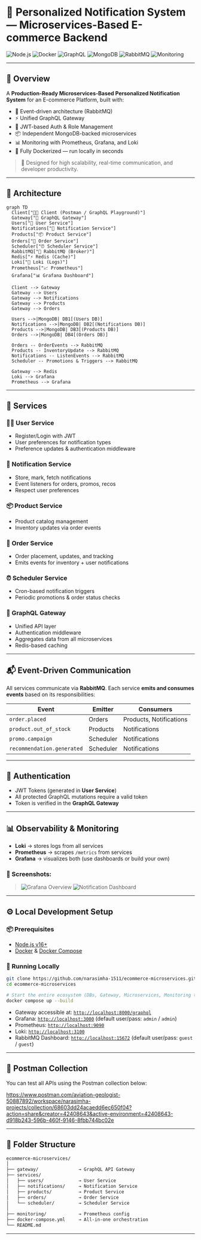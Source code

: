 
# 🛒 Personalized Notification System — Microservices-Based E-commerce Backend

![Node.js](https://img.shields.io/badge/Node.js-16.x-brightgreen?logo=node.js)
![Docker](https://img.shields.io/badge/Dockerized-✔️-blue?logo=docker)
![GraphQL](https://img.shields.io/badge/Gateway-GraphQL-ff69b4?logo=graphql)
![MongoDB](https://img.shields.io/badge/MongoDB-Used-success?logo=mongodb)
![RabbitMQ](https://img.shields.io/badge/Event%20Driven-RabbitMQ-orange?logo=rabbitmq)
![Monitoring](https://img.shields.io/badge/Monitoring-Grafana%20%7C%20Prometheus%20%7C%20Loki-yellow?logo=grafana)

---

## 🧠 Overview

A **Production-Ready Microservices-Based Personalized Notification System** for an E-commerce Platform, built with:

- 🔁 Event-driven architecture (RabbitMQ)
- ⚡ Unified GraphQL Gateway
- 🔐 JWT-based Auth & Role Management
- 📦 Independent MongoDB-backed microservices
- 📊 Monitoring with Prometheus, Grafana, and Loki
- 🐳 Fully Dockerized — run locally in seconds

> 🚀 Designed for high scalability, real-time communication, and developer productivity.

---

## 🔧 Architecture

```mermaid
graph TD
  Client["🧑‍💻 Client (Postman / GraphQL Playground)"]
  Gateway["🚪 GraphQL Gateway"]
  Users["👤 User Service"]
  Notifications["🔔 Notification Service"]
  Products["📦 Product Service"]
  Orders["🧾 Order Service"]
  Scheduler["⏰ Scheduler Service"]
  RabbitMQ["📨 RabbitMQ (Broker)"]
  Redis["⚡ Redis (Cache)"]
  Loki["📄 Loki (Logs)"]
  Prometheus["📈 Prometheus"]
  Grafana["📊 Grafana Dashboard"]

  Client --> Gateway
  Gateway --> Users
  Gateway --> Notifications
  Gateway --> Products
  Gateway --> Orders

  Users -->|MongoDB| DB1[(Users DB)]
  Notifications -->|MongoDB| DB2[(Notifications DB)]
  Products -->|MongoDB| DB3[(Products DB)]
  Orders -->|MongoDB| DB4[(Orders DB)]

  Orders -- OrderEvents --> RabbitMQ
  Products -- InventoryUpdate --> RabbitMQ
  Notifications -- ListenEvents --> RabbitMQ
  Scheduler -- Promotions & Triggers --> RabbitMQ

  Gateway --> Redis
  Loki --> Grafana
  Prometheus --> Grafana
````

---

## 🧩 Services

### 🧑‍💼 User Service

* Register/Login with JWT
* User preferences for notification types
* Preference updates & authentication middleware

### 🔔 Notification Service

* Store, mark, fetch notifications
* Event listeners for orders, promos, recos
* Respect user preferences

### 📦 Product Service

* Product catalog management
* Inventory updates via order events

### 🧾 Order Service

* Order placement, updates, and tracking
* Emits events for inventory + user notifications

### ⏰ Scheduler Service

* Cron-based notification triggers
* Periodic promotions & order status checks

### 🚪 GraphQL Gateway

* Unified API layer
* Authentication middleware
* Aggregates data from all microservices
* Redis-based caching

---

## 📬 Event-Driven Communication

All services communicate via **RabbitMQ**.
Each service **emits and consumes events** based on its responsibilities:

| Event                      | Emitter   | Consumers               |
| -------------------------- | --------- | ----------------------- |
| `order.placed`             | Orders    | Products, Notifications |
| `product.out_of_stock`     | Products  | Notifications           |
| `promo.campaign`           | Scheduler | Notifications           |
| `recommendation.generated` | Scheduler | Notifications           |

---

## 🔐 Authentication

* JWT Tokens (generated in **User Service**)
* All protected GraphQL mutations require a valid token
* Token is verified in the **GraphQL Gateway**

---

## 📊 Observability & Monitoring

* **Loki** → stores logs from all services
* **Prometheus** → scrapes `/metrics` from services
* **Grafana** → visualizes both (use dashboards or build your own)

### 📸 Screenshots:

> ![Grafana Overview](https://github.com/user-attachments/assets/8e4b6b31-304c-43e8-bdfa-3d37b5f47c7c)
> ![Notification Dashboard](https://github.com/user-attachments/assets/98cc2115-696c-4c3f-a211-9b7adc964329)

---

## ⚙️ Local Development Setup

### 📦 Prerequisites

* [Node.js v16+](https://nodejs.org)
* [Docker](https://www.docker.com/) & [Docker Compose](https://docs.docker.com/compose/)

### 🧪 Running Locally

```bash
git clone https://github.com/narasimha-1511/ecommerce-microservices.git
cd ecommerce-microservices

# Start the entire ecosystem (DBs, Gateway, Microservices, Monitoring tools)
docker compose up --build
```

* Gateway accessible at: [`http://localhost:8000/graphql`](http://localhost:8000/graphql)
* Grafana: [`http://localhost:3000`](http://localhost:3000) (default user/pass: `admin` / `admin`)
* Prometheus: [`http://localhost:9090`](http://localhost:9090)
* Loki: [`http://localhost:3100`](http://localhost:3100)
* RabbitMQ Dashboard: [`http://localhost:15672`](http://localhost:15672) (default user/pass: `guest` / `guest`)

---

## 📮 Postman Collection

You can test all APIs using the Postman collection below:

https://www.postman.com/aviation-geologist-50887892/workspace/narasimha-projects/collection/68603dd24acaedd6ec650f04?action=share&creator=42408643&active-environment=42408643-d918b243-596b-460f-9146-8fbb744bc02e

---

## 📁 Folder Structure

```txt
ecommerce-microservices/
│
├── gateway/               → GraphQL API Gateway
├── services/
│   ├── users/             → User Service
│   ├── notifications/     → Notification Service
│   ├── products/          → Product Service
│   ├── orders/            → Order Service
│   └── scheduler/         → Scheduler Service
│
├── monitoring/            → Prometheus config
├── docker-compose.yml     → All-in-one orchestration
└── README.md
```

---
